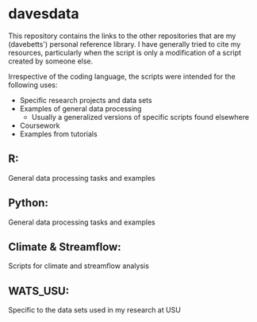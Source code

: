 # davesdata
This repository contains the links to the other repositories that are my (davebetts') personal reference library.  I have generally tried to cite my resources, particularly when the script is only a modification of a script created by someone else.

Irrespective of the coding language, the scripts were intended for the following uses:
* Specific research projects and data sets
* Examples of general data processing
  * Usually a generalized versions of specific scripts found elsewhere
* Coursework
* Examples from tutorials
 
## R:
General data processing tasks and examples

## Python:
General data processing tasks and examples

## Climate & Streamflow:
Scripts for climate and streamflow analysis

## WATS_USU:
Specific to the data sets used in my research at USU

